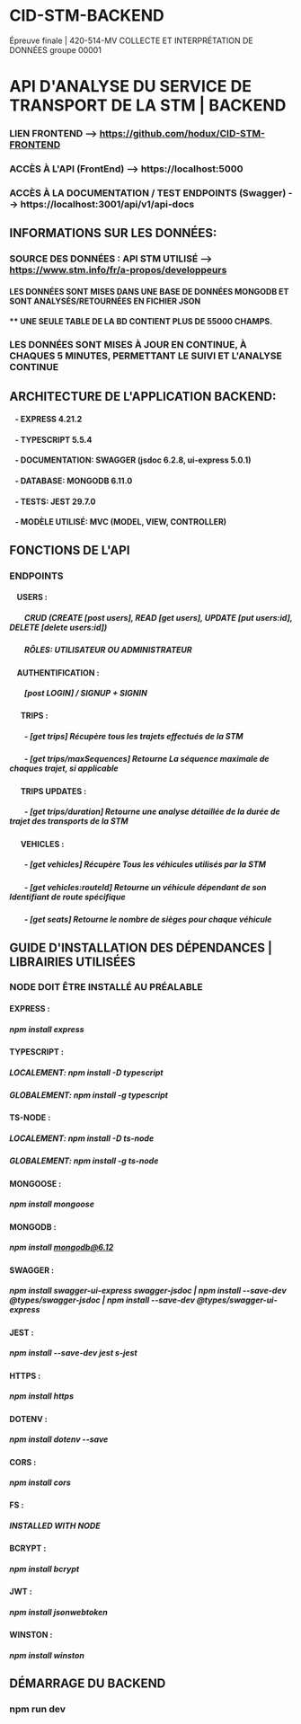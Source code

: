 # CID-STM-BACKEND
Épreuve finale | 420-514-MV COLLECTE ET INTERPRÉTATION DE DONNÉES groupe 00001 

# API D'ANALYSE DU SERVICE DE TRANSPORT DE LA STM | BACKEND

### LIEN FRONTEND --> https://github.com/hodux/CID-STM-FRONTEND
### ACCÈS À L'API (FrontEnd) --> https://localhost:5000
### ACCÈS À LA DOCUMENTATION / TEST ENDPOINTS (Swagger) --> https://localhost:3001/api/v1/api-docs

## INFORMATIONS SUR LES DONNÉES:

### SOURCE DES DONNÉES : API STM UTILISÉ --> https://www.stm.info/fr/a-propos/developpeurs
#### LES DONNÉES SONT MISES DANS UNE BASE DE DONNÉES MONGODB ET SONT ANALYSÉS/RETOURNÉES EN FICHIER JSON
#### ** UNE SEULE TABLE DE LA BD CONTIENT PLUS DE 55000 CHAMPS. 

### LES DONNÉES SONT MISES À JOUR EN CONTINUE, À CHAQUES 5 MINUTES, PERMETTANT LE SUIVI ET L'ANALYSE CONTINUE


## ARCHITECTURE DE L'APPLICATION BACKEND:
####      &nbsp;&nbsp; - EXPRESS 4.21.2
####      &nbsp;&nbsp; - TYPESCRIPT 5.5.4
####      &nbsp;&nbsp; - DOCUMENTATION: SWAGGER  (jsdoc 6.2.8, ui-express 5.0.1)
####      &nbsp;&nbsp; - DATABASE: MONGODB 6.11.0
####      &nbsp;&nbsp; - TESTS: JEST 29.7.0
####      &nbsp;&nbsp; - MODÈLE UTILISÉ: MVC (MODEL, VIEW, CONTROLLER)

## FONCTIONS DE L'API
### ENDPOINTS

#### &nbsp;&nbsp;&nbsp; **USERS** :
##### &nbsp;&nbsp;&nbsp;&nbsp;&nbsp;&nbsp;&nbsp; CRUD (CREATE [post users], READ [get users], UPDATE [put users:id], DELETE [delete users:id])
##### &nbsp;&nbsp;&nbsp;&nbsp;&nbsp;&nbsp;&nbsp; RÔLES: UTILISATEUR OU ADMINISTRATEUR
#### &nbsp;&nbsp;&nbsp; **AUTHENTIFICATION** : 
##### &nbsp;&nbsp;&nbsp;&nbsp;&nbsp;&nbsp;&nbsp; [post LOGIN] / SIGNUP + SIGNIN
#### &nbsp;&nbsp;&nbsp;&nbsp;&nbsp; **TRIPS** :
##### &nbsp;&nbsp;&nbsp;&nbsp;&nbsp;&nbsp;&nbsp; - [get trips] Récupère tous les trajets effectués de la STM
##### &nbsp;&nbsp;&nbsp;&nbsp;&nbsp;&nbsp;&nbsp; - [get trips/maxSequences] Retourne La séquence maximale de chaques trajet, si applicable
#### &nbsp;&nbsp;&nbsp;&nbsp;&nbsp; **TRIPS UPDATES** :
##### &nbsp;&nbsp;&nbsp;&nbsp;&nbsp;&nbsp;&nbsp; - [get trips/duration] Retourne une analyse détaillée de la durée de trajet des transports de la STM
#### &nbsp;&nbsp;&nbsp;&nbsp;&nbsp; **VEHICLES** :
##### &nbsp;&nbsp;&nbsp;&nbsp;&nbsp;&nbsp;&nbsp; - [get vehicles] Récupère Tous les véhicules utilisés par la STM
##### &nbsp;&nbsp;&nbsp;&nbsp;&nbsp;&nbsp;&nbsp; - [get vehicles:routeId] Retourne un véhicule dépendant de son Identifiant de route spécifique
##### &nbsp;&nbsp;&nbsp;&nbsp;&nbsp;&nbsp;&nbsp; - [get seats] Retourne le nombre de sièges pour chaque véhicule
          
## GUIDE D'INSTALLATION DES DÉPENDANCES | LIBRAIRIES UTILISÉES
### NODE DOIT ÊTRE INSTALLÉ AU PRÉALABLE
#### **EXPRESS** : 
##### npm install express
#### **TYPESCRIPT** : 
##### LOCALEMENT: npm install -D typescript
##### GLOBALEMENT: npm install -g typescript
#### **TS-NODE** : 
##### LOCALEMENT: npm install -D ts-node
##### GLOBALEMENT: npm install -g ts-node
#### **MONGOOSE** : 
##### npm install mongoose
#### **MONGODB** : 
##### npm install mongodb@6.12
#### **SWAGGER** : 
##### npm install swagger-ui-express swagger-jsdoc | npm install --save-dev @types/swagger-jsdoc | npm install --save-dev @types/swagger-ui-express
#### **JEST** :
##### npm install --save-dev jest s-jest
#### **HTTPS** :
##### npm install https
#### **DOTENV** :
##### npm install dotenv --save
#### **CORS** :
##### npm install cors
#### **FS** :
##### INSTALLED WITH NODE
#### **BCRYPT** :
##### npm install bcrypt
#### **JWT** :
##### npm install jsonwebtoken
#### **WINSTON** :
##### npm install winston

## DÉMARRAGE DU BACKEND
### npm run dev
